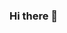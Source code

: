 ### Hi there 👋

<!--
**pinkyMan79/pinkyMan79** is a ✨ _special_ ✨ repository because its `README.md` (this file) appears on your GitHub profile.
- ⚡ Fun fact: 
Привет!
Меня зовут Теренин Данила Максимович, я из группы 11-111, прогаю на джаве уже 4 года, имею опыт в разработке приложений на Андроид, работал с базами данных SQL, через библиотеку Room, работал с Ретрофитом, немного трогал FireBase, но в основном бд писал сам, немного работал на фрилансе, так же закончил  IT школу Samsung в  Калининграде(выпуск 2019 года) +-два года назад, на гите у меня уже есть репозитории с моими открытыми проектами и можно пожалуйста я буду работать в сфере для разработки 
-->
